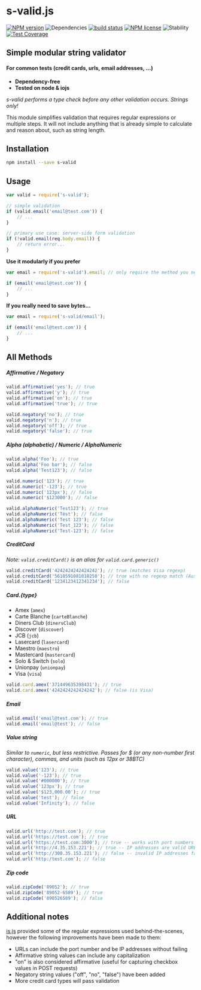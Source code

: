 # s-valid.js

[![NPM version](https://img.shields.io/npm/v/s-valid.svg)](https://www.npmjs.com/package/s-valid) ![Dependencies](https://img.shields.io/david/sebastiansandqvist/s-valid.svg) [![build status](http://img.shields.io/travis/sebastiansandqvist/s-valid.svg)](https://travis-ci.org/sebastiansandqvist/s-valid) [![NPM license](https://img.shields.io/npm/l/s-valid.svg)](https://www.npmjs.com/package/s-valid) ![Stability](https://img.shields.io/badge/stability-stable-green.svg) [![Test Coverage](https://codeclimate.com/github/sebastiansandqvist/s-valid/badges/coverage.svg)](https://codeclimate.com/github/sebastiansandqvist/s-valid)

## Simple modular string validator
#### For common tests (credit cards, urls, email addresses, ...)
* **Dependency-free**
* **Tested on node & iojs**

*s-valid performs a type check before any other validation occurs. Strings only!*

This module simplifies validation that requires regular expressions or multiple steps. It will not include anything that is already simple to calculate and reason about, such as string length.

## Installation
```bash
npm install --save s-valid
```

## Usage
```javascript
var valid = require('s-valid');

// simple validation
if (valid.email('email@test.com')) {
	// ...
}

// primary use case: server-side form validation
if (!valid.email(req.body.email)) {
	// return error...
}
```
**Use it modularly if you prefer**
```javascript
var email = require('s-valid').email; // only require the method you need

if (email('email@test.com')) {
	// ...
}
```
**If you really need to save bytes...**
```javascript
var email = require('s-valid/email');

if (email('email@test.com')) {
	// ...
}

```

## All Methods

##### Affirmative / Negatory
```javascript
valid.affirmative('yes'); // true
valid.affirmative('y'); // true
valid.affirmative('on'); // true
valid.affirmative('true'); // true

valid.negatory('no'); // true
valid.negatory('n'); // true
valid.negatory('off'); // true
valid.negatory('false'); // true
```

##### Alpha (alphabetic) / Numeric / AlphaNumeric
```javascript
valid.alpha('Foo'); // true
valid.alpha('Foo bar'); // false
valid.alpha('Test123'); // false

valid.numeric('123'); // true
valid.numeric('-123'); // true
valid.numeric('123px'); // false
valid.numeric('$123000'); // false

valid.alphaNumeric('Test123'); // true
valid.alphaNumeric('Tést'); // false
valid.alphaNumeric('Test 123'); // false
valid.alphaNumeric('Test_123'); // false
valid.alphaNumeric('Test-123'); // false
```

##### CreditCard
*Note: `valid.creditCard()` is an alias for `valid.card.generic()`*
```javascript
valid.creditCard('4242424242424242'); // true (matches Visa regexp)
valid.creditCard('5610591081018250'); // true with no regexp match (Australian Bankcard)
valid.creditCard('1234123412341234'); // false
```

##### Card.{type}
* Amex (`amex`)
* Carte Blanche (`carteBlanche`)
* Diners Club (`dinersClub`)
* Discover (`discover`)
* JCB (`jcb`)
* Lasercard (`lasercard`)
* Maestro (`maestro`)
* Mastercard (`mastercard`)
* Solo & Switch (`solo`)
* Unionpay (`unionpay`)
* Visa (`visa`)

```javascript
valid.card.amex('371449635398431'); // true
valid.card.amex('4242424242424242'); // false (is Visa)
```

##### Email
```javascript
valid.email('email@test.com'); // true
valid.email('email@test'); // false
```

##### Value string
*Similar to `numeric`, but less restrictive. Passes for $ (or any non-number first character), commas, and units (such as 12px or 38BTC)*
```javascript
valid.value('123'); // true
valid.value('-123'); // true
valid.value('#000000'); // true
valid.value('123px'); // true
valid.value('$123,000.00'); // true
valid.value('test'); // false
valid.value('Infinity'); // false
```

##### URL
```javascript
valid.url('http://test.com'); // true
valid.url('https://test.com'); // true
valid.url('https://test.com:3000'); // true -- works with port numbers
valid.url('http://4.35.153.221'); // true -- IP addresses are valid URLs
valid.url('http://300.35.153.221'); // false -- invalid IP addresses fail
valid.url('http:/test.com'); // false
```

##### Zip code
```javascript
valid.zipCode('89052'); // true
valid.zipCode('89052-6589'); // true
valid.zipCode('890526589'); // false
```

## Additional notes
[is.js](https://github.com/arasatasaygin/is.js) provided some of the regular expressions used behind-the-scenes, however the following improvements have been made to them:

- URLs can include the port number and be IP addresses without failing
- Affirmative string values can include any capitalization
- "on" is also considered affirmative (useful for capturing checkbox values in POST requests)
- Negatory string values ("off", "no", "false") have been added
- More credit card types will pass validation
